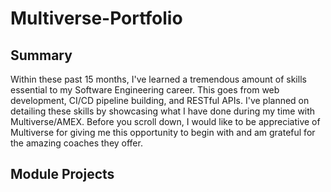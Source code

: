 # Multiverse-Portfolio

<h2>Summary</h2>
<p>Within these past 15 months, I've learned a tremendous amount of skills essential to my Software Engineering career. This goes from web development, CI/CD pipeline building, and RESTful APIs. I've planned on detailing these skills by showcasing what I have done during my time with Multiverse/AMEX. Before you scroll down, I would like to be appreciative of Multiverse for giving me this opportunity to begin with and am grateful for the amazing coaches they offer.</p>

## Module Projects
